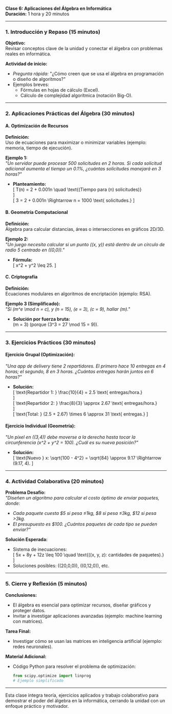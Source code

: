 **Clase 6: Aplicaciones del Álgebra en Informática**  
**Duración:** 1 hora y 20 minutos  

---

### **1. Introducción y Repaso (15 minutos)**  
**Objetivo:**  
Revisar conceptos clave de la unidad y conectar el álgebra con problemas reales en informática.  

**Actividad de inicio:**  
- *Pregunta rápida:* "¿Cómo creen que se usa el álgebra en programación o diseño de algoritmos?"  
- Ejemplos breves:  
  - Fórmulas en hojas de cálculo (Excel).  
  - Cálculo de complejidad algorítmica (notación Big-O).  

---

### **2. Aplicaciones Prácticas del Álgebra (30 minutos)**  
#### **A. Optimización de Recursos**  
**Definición:**  
Uso de ecuaciones para maximizar o minimizar variables (ejemplo: memoria, tiempo de ejecución).  

**Ejemplo 1:**  
*"Un servidor puede procesar 500 solicitudes en 2 horas. Si cada solicitud adicional aumenta el tiempo un 0.1%, ¿cuántas solicitudes manejará en 3 horas?"*  
- **Planteamiento:**  
  \[
  T(n) = 2 + 0.001n \quad \text{(Tiempo para \(n\) solicitudes)}  
  \]  
  \[
  3 = 2 + 0.001n \Rightarrow n = 1000 \text{ solicitudes.}
  \]  

#### **B. Geometría Computacional**  
**Definición:**  
Álgebra para calcular distancias, áreas o intersecciones en gráficos 2D/3D.  

**Ejemplo 2:**  
*"Un juego necesita calcular si un punto \((x, y)\) está dentro de un círculo de radio 5 centrado en \((0,0)\)."*  
- **Fórmula:**  
  \[
  x^2 + y^2 \leq 25.
  \]  

#### **C. Criptografía**  
**Definición:**  
Ecuaciones modulares en algoritmos de encriptación (ejemplo: RSA).  

**Ejemplo 3 (Simplificado):**  
*"Si \(m^e \mod n = c\), y \(n = 15\), \(e = 3\), \(c = 9\), hallar \(m\)."*  
- **Solución por fuerza bruta:**  
  \(m = 3\) (porque \(3^3 = 27 \mod 15 = 9\)).  

---

### **3. Ejercicios Prácticos (30 minutos)**  
#### **Ejercicio Grupal (Optimización):**  
*"Una app de delivery tiene 2 repartidores. El primero hace 10 entregas en 4 horas; el segundo, 8 en 3 horas. ¿Cuántas entregas harán juntos en 6 horas?"*  
- **Solución:**  
  \[
  \text{Repartidor 1: } \frac{10}{4} = 2.5 \text{ entregas/hora.}  
  \]  
  \[
  \text{Repartidor 2: } \frac{8}{3} \approx 2.67 \text{ entregas/hora.}  
  \]  
  \[
  \text{Total: } (2.5 + 2.67) \times 6 \approx 31 \text{ entregas.}
  \]  

#### **Ejercicio Individual (Geometría):**  
*"Un píxel en \((3,4)\) debe moverse a la derecha hasta tocar la circunferencia \(x^2 + y^2 = 100\). ¿Cuál es su nueva posición?"*  
- **Solución:**  
  \[
  \text{Nuevo } x: \sqrt{100 - 4^2} = \sqrt{84} \approx 9.17 \Rightarrow (9.17, 4).
  \]  

---

### **4. Actividad Colaborativa (20 minutos)**  
**Problema Desafío:**  
*"Diseñen un algoritmo para calcular el costo óptimo de enviar paquetes, donde:*  
- *Cada paquete cuesta \$5 si pesa ≤1kg, \$8 si pesa ≤3kg, \$12 si pesa >3kg.*  
- *El presupuesto es \$100. ¿Cuántos paquetes de cada tipo se pueden enviar?"*  

**Solución Esperada:**  
- Sistema de inecuaciones:  
  \[
  5x + 8y + 12z \leq 100 \quad \text{(\(x, y, z\): cantidades de paquetes).}  
  \]  
- Soluciones posibles: \((20,0,0)\), \((0,12,0)\), etc.  

---

### **5. Cierre y Reflexión (5 minutos)**  
**Conclusiones:**  
- El álgebra es esencial para optimizar recursos, diseñar gráficos y proteger datos.  
- Invitar a investigar aplicaciones avanzadas (ejemplo: machine learning con matrices).  

**Tarea Final:**  
- Investigar cómo se usan las matrices en inteligencia artificial (ejemplo: redes neuronales).  

**Material Adicional:**  
- Código Python para resolver el problema de optimización:  
  ```python
  from scipy.optimize import linprog
  # Ejemplo simplificado
  ```  

--- 

Esta clase integra teoría, ejercicios aplicados y trabajo colaborativo para demostrar el poder del álgebra en la informática, cerrando la unidad con un enfoque práctico y motivador.